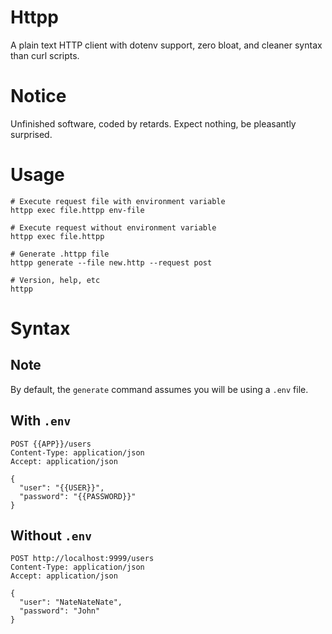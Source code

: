 # Httpp

A plain text HTTP client with dotenv support, zero bloat, and cleaner
syntax than curl scripts.

# Notice

Unfinished software, coded by retards. Expect nothing, be pleasantly
surprised.

# Usage

``` shell
# Execute request file with environment variable
httpp exec file.httpp env-file

# Execute request without environment variable
httpp exec file.httpp

# Generate .httpp file
httpp generate --file new.http --request post

# Version, help, etc
httpp
```

# Syntax

## Note

By default, the `generate` command assumes you will be using a `.env`
file.

## With `.env`

``` http
POST {{APP}}/users
Content-Type: application/json
Accept: application/json

{
  "user": "{{USER}}",
  "password": "{{PASSWORD}}"
}
```

## Without `.env`

``` http
POST http://localhost:9999/users
Content-Type: application/json
Accept: application/json

{
  "user": "NateNateNate",
  "password": "John"
}
```
